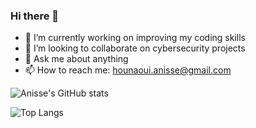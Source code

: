 ### Hi there 👋

<!--
**AnisseHounaoui/AnisseHounaoui** is a ✨ _special_ ✨ repository because its `README.md` (this file) appears on your GitHub profile.
-->


- 🔭 I’m currently working on improving my coding skills
- 👯 I’m looking to collaborate on cybersecurity projects
- 💬 Ask me about anything
- 📫 How to reach me: hounaoui.anisse@gmail.com



![Anisse's GitHub stats](https://github-readme-stats.vercel.app/api?username=AnisseHounaoui)



![Top Langs](https://github-readme-stats.vercel.app/api/top-langs/?username=AnisseHounaoui&layout=compact)


